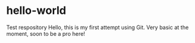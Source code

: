 # hello-world
Test respository
Hello, this is my first attempt using Git. Very basic at the moment, soon to be a pro here!
